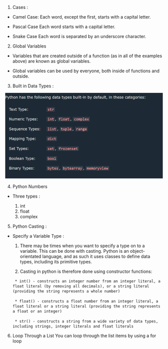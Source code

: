 1. Cases :

 * Camel Case: 
   Each word, except the first, starts with a capital letter.

 * Pascal Case
   Each word starts with a capital letter.

 * Snake Case
  Each word is separated by an underscore character.



  2. Global Variables


 * Variables that are created outside of a function (as in all of the examples above) are known as global variables.

 * Global variables can be used by everyone, both inside of functions and outside.


 3. Built in Data Types :

 <img src = "one.png">


 4. Python Numbers

 * Three types : 

      1. int 
      2. float 
      3. complex


5. Python Casting : 


  * Specify a Variable Type :

       1. There may be times when you want to specify a type on to a variable. This can be done with casting. Python is an object-orientated language, and as such it uses classes to define data types, including its primitive types.


       2. Casting in python is therefore done using constructor functions:


         * int() - constructs an integer number from an integer literal, a float literal (by removing all decimals), or a string literal (providing the string represents a whole number)

         * float() - constructs a float number from an integer literal, a float literal or a string literal (providing the string represents a float or an integer)

         * str() - constructs a string from a wide variety of data types, including strings, integer literals and float literals


6. Loop Through a List
You can loop through the list items by using a for loop         

